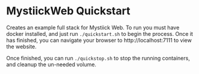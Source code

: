 # MystiickWeb Quickstart
Creates an example full stack for Mystiick Web. To run you must have docker installed, and just run `./quickstart.sh` to begin the process. Once it has finished, you can navigate your browser to http://localhost:7111 to view the website.

Once finished, you can run `./quickstop.sh` to stop the running containers, and cleanup the un-needed volume.